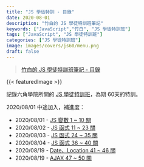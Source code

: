 ```yaml
---
title: "JS 學徒特訓 - 目錄"
date: 2020-08-01
description: "竹白的 JS 學徒特訓班筆記"
keywords: ["JavaScript","竹白", "JS 學徒特訓班"]
tags: ["JavaScript", "JS 學徒特訓班"]
categories: ["JS 學徒特訓班"]
image: images/covers/js60/menu.png
draft: false
---
```


>[竹白的 JS 學徒特訓班筆記 - 目錄](/posts/2008/js60_menu/)
<!--more-->

{{< featuredImage >}}


記錄六角學院所開的 <a href="https://hackmd.io/@YmcMgo-NSKOqgTGAjl_5tg/Sk-_oGL2U/%2FROmgqJG5Q462sGoUIp4EYg" target="_blank">JS 學徒特訓班</a>，為期 60天的特訓。

2020/08/01 中途加入，補進度：
- 2020/08/01 - [JS 變數 1 ~ 10 關](/posts/2008/js60_1)
- 2020/08/02 - [JS 函式 11 ~ 23 關](/posts/2008/js60_2)
- 2020/08/03 - [JS 函式 24 ~ 35 關](/posts/2008/js60_3)
- 2020/08/04 - [JS 函式 36 ~ 40 關](/posts/2008/js60_4)
- 2020/08/19 - [Date、Location 41 ~ 46 關](/posts/2008/js60_5)
- 2020/08/19 - [AJAX 47 ~ 50 關](/posts/2008/js60_6)
